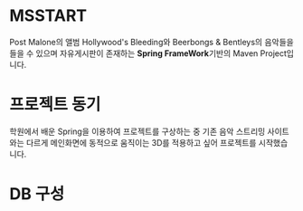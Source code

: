 # MSSTART
  Post Malone의 앨범 Hollywood's Bleeding와 Beerbongs & Bentleys의 음악들을 들을 수 있으며 자유게시판이 존재하는 **Spring FrameWork**기반의 Maven Project입니다.
 
 
# 프로젝트 동기
  학원에서 배운 Spring을 이용하여 프로젝트를 구상하는 중 기존 음악 스트리밍 사이트와는 다르게 메인화면에 동적으로 움직이는 3D를 적용하고 싶어 프로젝트를 시작했습니다.
  
 # DB 구성
 
 

  

